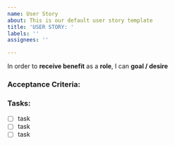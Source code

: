 ```yaml
---
name: User Story
about: This is our default user story template
title: 'USER STORY: '
labels: ''
assignees: ''

---
```


In order to **receive benefit** as a **role**, I can **goal / desire**
### Acceptance Criteria:

### Tasks:
- [ ] task
- [ ] task
- [ ] task

